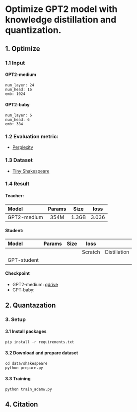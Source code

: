 # Optimize GPT2 model with knowledge distillation and quantization.

## 1. Optimize
### 1.1 Input 
#### GPT2-medium
```
num_layer: 24
num_head: 16
emb: 1024
```


#### GPT2-baby
```
num_layer: 6
num_head: 6
emb: 384
```


### 1.2 Evaluation metric:
- [Perplexity](https://huggingface.co/docs/transformers/perplexity)

### 1.3 Dataset
- [Tiny Shakespeare](https://huggingface.co/datasets/tiny_shakespeare)

### 1.4 Result
#### Teacher:
| Model        | Params | Size  |  loss  |
|:----------   | :----: | :---: |  :---: |
| GPT2-medium  |  354M  | 1.3GB |  3.036 |


#### Student:
| Model 	  | Params 	| Size   | loss    |             |
|:----------  | :----:	| :---:  |:-------:|:-----------:|
|       	  |        	|        | Scratch | Distillation|
| GPT-student |      |    |   |             |


#### Checkpoint
- GPT2-medium: [gdrive](https://drive.google.com/file/d/1y7RYsqrGt7njagHAmGrlA2a6jseGwkGX/view?usp=drive_link)
- GPT-baby:



## 2. Quantazation


### 3. Setup
#### 3.1 Install packages
```
pip install -r requirements.txt
```
#### 3.2 Download and prepare dataset
```
cd data/shakespeare
python prepare.py
```
#### 3.3 Training
```
python train_adamw.py
```

## 4. Citation



